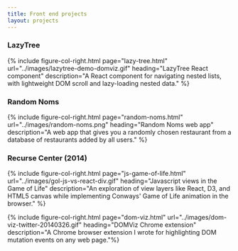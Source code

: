 ```yaml
---
title: Front end projects
layout: projects
---
```


### LazyTree

{% include figure-col-right.html page="lazy-tree.html" url="../images/lazytree-demo-domviz.gif" heading="LazyTree React component" description="A React component for navigating nested lists, with lightweight DOM scroll and lazy-loading nested data." %}

### Random Noms

{% include figure-col-right.html page="random-noms.html" url="../images/random-noms.png" heading="Random Noms web app" description="A web app that gives you a randomly chosen restaurant from a database of restaurants added by all users." %}

### Recurse Center (2014)

{% include figure-col-right.html page="js-game-of-life.html" url="../images/gol-js-vs-react-div.gif" heading="Javascript views in the Game of Life" description="An exploration of view layers like React, D3, and HTML5 canvas while implementing Conways' Game of Life animation in the browser." %}

{% include figure-col-right.html page="dom-viz.html" url="../images/dom-viz-twitter-20140326.gif" heading="DOMViz Chrome extension" description="A Chrome browser extension I wrote for highlighting DOM mutation events on any web page."%}


